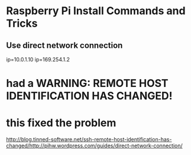 # Raspberry Pi Install Commands and Tricks
## Use direct network connection

ip=10.0.1.10
ip=169.254.1.2


# had a WARNING: REMOTE HOST IDENTIFICATION HAS CHANGED! 
# this fixed the problem
http://blog.tinned-software.net/ssh-remote-host-identification-has-changed/http://pihw.wordpress.com/guides/direct-network-connection/
